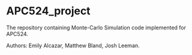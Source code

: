 # APC524_project

The repository containing Monte-Carlo Simulation code implemented for APC524.

Authors: Emily Alcazar, Matthew Bland, Josh Leeman.
